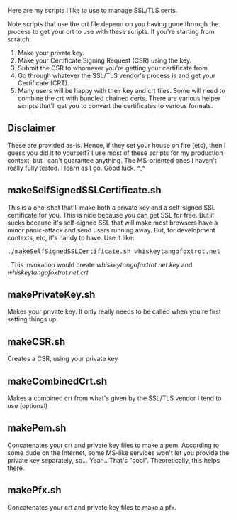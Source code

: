 Here are my scripts I like to use to manage SSL/TLS certs.

Note scripts that use the crt file depend on you having gone through the process to get your crt to use with these scripts. If you're starting from scratch:
 1. Make your private key.
 1. Make your Certificate Signing Request (CSR) using the key.
 1. Submit the CSR to whomever you're getting your certificate from.
 1. Go through whatever the SSL/TLS vendor's process is and get your Certificate (CRT).
 1. Many users will be happy with their key and crt files. Some will need to combine the crt with bundled chained certs. There are various helper scripts that'll get you to convert the certificates to various formats.

<h2>Disclaimer</h2>
These are provided as-is. Hence, if they set your house on fire (etc), then I guess you did it to yourself? I use most of these scripts for my production context, but I can't guarantee anything. The MS-oriented ones I haven't really fully tested. I learn as I go. Good luck. ^_^ 

<h2>makeSelfSignedSSLCertificate.sh</h2>
This is a one-shot that'll make both a private key and a self-signed SSL certificate for you. This is nice because you can get SSL for free. But it sucks because it's self-signed SSL that will make most browsers have a minor panic-attack and send users running away. But, for development contexts, etc, it's handy to have. Use it like: <pre>./makeSelfSignedSSLCertificate.sh whiskeytangofoxtrot.net</pre>. This invokation would create <em>whiskeytangofoxtrot.net.key</em> and <em>whiskeytangofoxtrot.net.crt</em>

<h2>makePrivateKey.sh</h2>
Makes your private key. It only really needs to be called when you're first setting things up.

<h2>makeCSR.sh</h2>
Creates a CSR, using your private key

<h2>makeCombinedCrt.sh</h2>
Makes a combined crt from what's given by the SSL/TLS vendor I tend to use (optional)

<h2>makePem.sh</h2>
Concatenates your crt and private key files to make a pem. According to some dude on the Internet, some MS-like services won't let you provide the private key separately, so... Yeah.. That's "cool". Theoretically, this helps there.

<h2>makePfx.sh</h2>
Concatenates your crt and private key files to make a pfx. 
